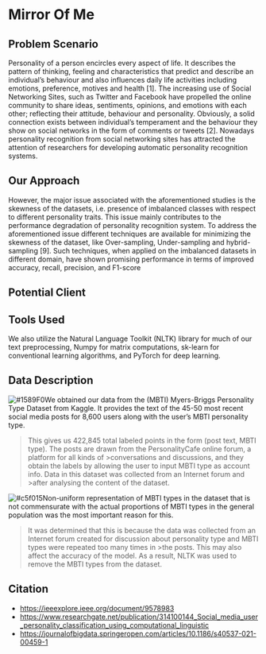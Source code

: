 # Mirror Of Me
## Problem Scenario
Personality of a person encircles every aspect of life. It
describes the pattern of thinking, feeling and characteristics
that predict and describe an individual’s behaviour and also
influences daily life activities including emotions, preference,
motives and health [1].
The increasing use of Social Networking Sites, such as
Twitter and Facebook have propelled the online community to
share ideas, sentiments, opinions, and emotions with each
other; reflecting their attitude, behaviour and personality.
Obviously, a solid connection exists between individual’s
temperament and the behaviour they show on social networks
in the form of comments or tweets [2].
Nowadays personality recognition from social networking
sites has attracted the attention of researchers for developing
automatic personality recognition systems.

## Our Approach
However, the
major issue associated with the aforementioned studies is the
skewness of the datasets, i.e. presence of imbalanced classes
with respect to different personality traits. This issue mainly
contributes to the performance degradation of personality
recognition system.
To address the aforementioned issue different techniques
are available for minimizing the skewness of the dataset, like
Over-sampling, Under-sampling and hybrid-sampling [9].
Such techniques, when applied on the imbalanced datasets in
different domain, have shown promising performance in terms
of improved accuracy, recall, precision, and F1-score
## Potential Client
## Tools Used
We also utilize the Natural Language Toolkit (NLTK) library for much of our text preprocessing, Numpy
for matrix computations, sk-learn for conventional learning
algorithms, and PyTorch for deep learning.
## Data Description
![#1589F0](https://via.placeholder.com/15/1589F0/000000?text=+)We obtained our data from the (MBTI) Myers-Briggs Personality Type Dataset from Kaggle. It provides the text of the 45-50 most recent social media posts for 8,600 users along with the user’s MBTI personality type. 

>This gives us 422,845 total labeled points in the form (post text, MBTI type). The posts are drawn from the PersonalityCafe online forum, a platform for all kinds of >conversations and discussions, and they obtain the labels by allowing the user to input MBTI type as account info. Data in this dataset was collected from an Internet forum and >after analysing the content of the dataset. 

![#c5f015](https://via.placeholder.com/15/c5f015/000000?text=+)Non-uniform representation of MBTI types in the dataset that is not commensurate with the actual proportions of MBTI types in the general population was the most important reason for this. 

>It was determined that this is because the data was collected from an Internet forum created for discussion about personality type and MBTI types were repeated too many times in >the posts. This may also affect the accuracy of the model. As a result, NLTK was used to remove the MBTI types from the dataset.
## Citation
- https://ieeexplore.ieee.org/document/9578983
- https://www.researchgate.net/publication/314100144_Social_media_user_personality_classification_using_computational_linguistic
- https://journalofbigdata.springeropen.com/articles/10.1186/s40537-021-00459-1
